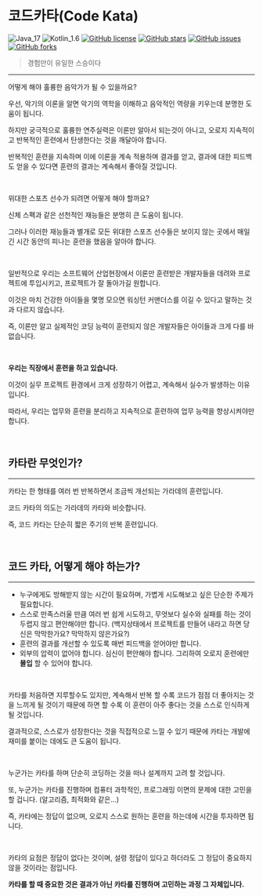 # 코드카타(Code Kata)

![Java_17](https://img.shields.io/badge/java-17-red?logo=java)
![Kotlin_1.6](https://img.shields.io/badge/kotlin-1.6-purple?logo=kotlin)
[![GitHub license](https://img.shields.io/github/license/shirohoo/clean-code-kata)](https://github.com/shirohoo/clean-code-kata)
[![GitHub stars](https://img.shields.io/github/stars/shirohoo/clean-code-kata)](https://github.com/shirohoo/clean-code-kata/stargazers)
[![GitHub issues](https://img.shields.io/github/issues/shirohoo/clean-code-kata)](https://github.com/shirohoo/clean-code-kata/issues)
[![GitHub forks](https://img.shields.io/github/forks/shirohoo/clean-code-kata)](https://github.com/shirohoo/clean-code-kata/network)

> 경험만이 유일한 스승이다

---

어떻게 해야 훌륭한 음악가가 될 수 있을까요?

우선, 악기의 이론을 알면 악기의 역학을 이해하고 음악적인 역량을 키우는데 분명한 도움이 됩니다.

하지만 궁극적으로 훌륭한 연주실력은 이론만 알아서 되는것이 아니고, 오로지 지속적이고 반복적인 훈련에서 탄생한다는 것을 깨달아야 합니다.

반복적인 훈련을 지속하며 이에 이론을 계속 적용하며 결과를 얻고, 결과에 대한 피드백도 얻을 수 있다면 훈련의 결과는 계속해서 좋아질 것입니다.

<br />

위대한 스포츠 선수가 되려면 어떻게 해야 할까요?

신체 스펙과 같은 선천적인 재능들은 분명히 큰 도움이 됩니다.

그러나 이러한 재능들과 별개로 모든 위대한 스포츠 선수들은 보이지 않는 곳에서 매일 긴 시간 동안의 피나는 훈련을 했음을 알아야 합니다.

<br />

일반적으로 우리는 소프트웨어 산업현장에서 이론만 훈련받은 개발자들을 데려와 프로젝트에 투입시키고, 프로젝트가 잘 돌아가길 원합니다.

이것은 마치 건강한 아이들을 몇명 모으면 워싱턴 커맨더스를 이길 수 있다고 말하는 것과 다르지 않습니다.

즉, 이론만 알고 실제적인 코딩 능력이 훈련되지 않은 개발자들은 아이들과 크게 다를 바 없습니다.

<br />

**우리는 직장에서 훈련을 하고 있습니다.**

이것이 실무 프로젝트 환경에서 크게 성장하기 어렵고, 계속해서 실수가 발생하는 이유입니다.

따라서, 우리는 업무와 훈련을 분리하고 지속적으로 훈련하여 업무 능력을 향상시켜야만 합니다.

<br />

## 카타란 무엇인가?

---

카타는 한 형태를 여러 번 반복하면서 조금씩 개선되는 가라데의 훈련입니다.

코드 카타의 의도는 가라데의 카타와 비슷합니다.

즉, 코드 카타는 단순히 짧은 주기의 반복 훈련입니다.

<br />

## 코드 카타, 어떻게 해야 하는가?

---

- 누구에게도 방해받지 않는 시간이 필요하며, 가볍게 시도해보고 싶은 단순한 주제가 필요합니다.
- 스스로 만족스러울 만큼 여러 번 쉽게 시도하고, 무엇보다 실수와 실패를 하는 것이 두렵지 않고 편안해야만 합니다. (백지상태에서 프로젝트를 만들어 내라고 하면 당신은 막막한가요? 막막하지 않은가요?)
- 훈련의 결과를 개선할 수 있도록 매번 피드백을 얻어야만 합니다.
- 외부의 압력이 없어야 합니다. 심신이 편안해야 합니다. 그리하여 오로지 훈련에만 **몰입** 할 수 있어야 합니다.

<br />

카타를 처음하면 지루할수도 있지만, 계속해서 반복 할 수록 코드가 점점 더 좋아지는 것을 느끼게 될 것이기 때문에 하면 할 수록 이 훈련이 아주 좋다는 것을 스스로 인식하게 될 것입니다.

결과적으로, 스스로가 성장한다는 것을 직접적으로 느낄 수 있기 때문에 카타는 개발에 재미를 붙이는 데에도 큰 도움이 됩니다.

<br />

누군가는 카타를 하며 단순히 코딩하는 것을 떠나 설계까지 고려 할 것입니다.

또, 누군가는 카타를 진행하며 컴퓨터 과학적인, 프로그래밍 이면의 문제에 대한 고민을 할 겁니다. (알고리즘, 최적화와 같은...)

즉, 카타에는 정답이 없으며, 오로지 스스로 원하는 훈련을 하는데에 시간을 투자하면 됩니다.

<br />

카타의 요점은 정답이 없다는 것이며, 설령 정답이 있다고 하더라도 그 정답이 중요하지 않을 것이라는 점입니다.

**카타를 할 때 중요한 것은 결과가 아닌 카타를 진행하며 고민하는 과정 그 자체입니다.**

<br />
